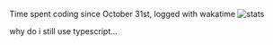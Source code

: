 Time spent coding since October 31st, logged with wakatime
![stats](https://img.shields.io/endpoint?url=https://waka.hackclub.com/api/compat/shields/v1/U07F3DZ7PU2/interval:all_time&label=All%20time&color=blue)

why do i still use typescript...
